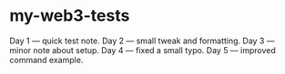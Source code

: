 # my-web3-tests
Day 1 — quick test note.
Day 2 — small tweak and formatting.
Day 3 — minor note about setup.
Day 4 — fixed a small typo.
Day 5 — improved command example.
